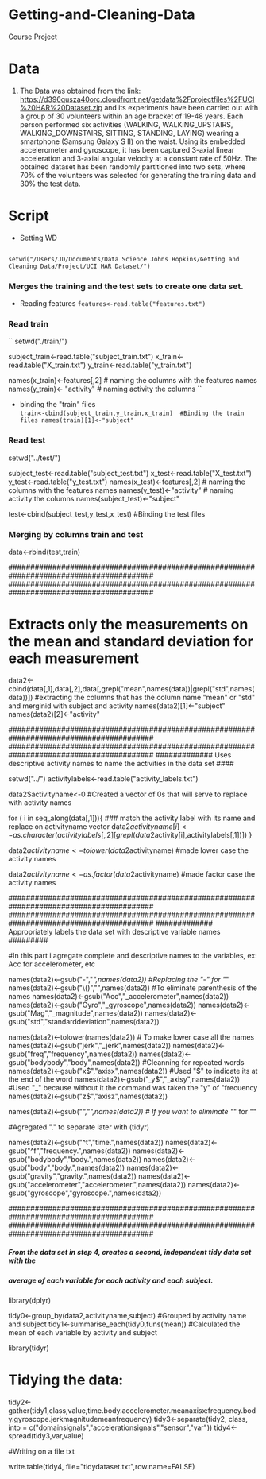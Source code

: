 # Getting-and-Cleaning-Data
Course Project

# Data

1. The Data was obtained from the link: https://d396qusza40orc.cloudfront.net/getdata%2Fprojectfiles%2FUCI%20HAR%20Dataset.zip and its experiments have been carried out with a group of 30 volunteers within an age bracket of 19-48 years. Each person performed six activities (WALKING, WALKING_UPSTAIRS, WALKING_DOWNSTAIRS, SITTING, STANDING, LAYING) wearing a smartphone (Samsung Galaxy S II) on the waist. Using its embedded accelerometer and gyroscope, it has been captured 3-axial linear acceleration and 3-axial angular velocity at a constant rate of 50Hz. The obtained dataset has been randomly partitioned into two sets, where 70% of the volunteers was selected for generating the training data and 30% the test data.


# Script

- Setting WD

```

setwd("/Users/JD/Documents/Data Science Johns Hopkins/Getting and Cleaning Data/Project/UCI HAR Dataset/")

```

### Merges the training and the test sets to create one data set.

- Reading features
``
features<-read.table("features.txt")
``
### Read train
``
setwd("./train/")

subject_train<-read.table("subject_train.txt")
x_train<-read.table("X_train.txt")
y_train<-read.table("y_train.txt")

names(x_train)<-features[,2]     # naming the columns with the features names
names(y_train)<- "activity"     # naming activity the columns 
``
- binding the "train" files  
``
train<-cbind(subject_train,y_train,x_train)  #Binding the train files
names(train)[1]<-"subject"
``
### Read test ###

setwd("../test/")

subject_test<-read.table("subject_test.txt")
x_test<-read.table("X_test.txt")
y_test<-read.table("y_test.txt")
names(x_test)<-features[,2]         # naming the columns with the features names
names(y_test)<-"activity"           # naming activity the columns
names(subject_test)<-"subject"

test<-cbind(subject_test,y_test,x_test)  #Binding the test files

### Merging by columns train and test ###

data<-rbind(test,train)


#########################################################################################
#########################################################################################
# Extracts only the measurements on the mean and standard deviation for each measurement 


data2<-cbind(data[,1],data[,2],data[,grepl("mean",names(data))|grepl("std",names(data))])   #extracting the columns that has the column name "mean" or "std" and merginid with subject and activity
names(data2)[1]<-"subject"
names(data2)[2]<-"activity"


#########################################################################################
#########################################################################################
############# Uses descriptive activity names to name the activities in the data set ####


setwd("../")
activitylabels<-read.table("activity_labels.txt")

data2$activityname<-0    #Created a vector of 0s that will serve to replace with activity names

for ( i in seq_along(data[,1])){     ### match the activity label with its name and replace on activityname vector
  data2$activityname[i]<-as.character(activitylabels[,2][grepl(data2$activity[i],activitylabels[,1])])
}

data2$activityname<-tolower(data2$activityname)  #made lower case the activity names

data2$activityname<-as.factor(data2$activityname)    #made factor case the activity names


#########################################################################################
#########################################################################################
############# Appropriately labels the data set with descriptive variable names #########

#In this part i agregate complete and descriptive names to the variables, ex: Acc for accelerometer, etc

names(data2)<-gsub("-","_",names(data2))   #Replacing the "-" for "_"
names(data2)<-gsub("\\()","",names(data2))   #To eliminate parenthesis of the names
names(data2)<-gsub("Acc","_accelerometer",names(data2))
names(data2)<-gsub("Gyro","_gyroscope",names(data2))
names(data2)<-gsub("Mag","_magnitude",names(data2))
names(data2)<-gsub("std","standarddeviation",names(data2))

names(data2)<-tolower(names(data2))       # To make lower case all the names
names(data2)<-gsub("jerk","_jerk",names(data2))
names(data2)<-gsub("freq","frequency",names(data2))
names(data2)<-gsub("bodybody","body",names(data2)) #Cleanning for repeated words
names(data2)<-gsub("x$","axisx",names(data2))    #Used "$" to indicate its at the end of the word
names(data2)<-gsub("_y$","_axisy",names(data2))  #Used "_" because without it the command was taken the "y" of "frecuency
names(data2)<-gsub("z$","axisz",names(data2))

names(data2)<-gsub("_","",names(data2))   # If you want to eliminate "_" for ""

#Agregated "." to separate later with (tidyr) 

names(data2)<-gsub("^t","time.",names(data2))
names(data2)<-gsub("^f","frequency.",names(data2))
names(data2)<-gsub("bodybody","body.",names(data2))
names(data2)<-gsub("body","body.",names(data2))
names(data2)<-gsub("gravity","gravity.",names(data2))
names(data2)<-gsub("accelerometer","accelerometer.",names(data2))
names(data2)<-gsub("gyroscope","gyroscope.",names(data2))


#########################################################################################
#########################################################################################
##### From the data set in step 4, creates a second, independent tidy data set with the 
##### average of each variable for each activity and each subject.


library(dplyr)

tidy0<-group_by(data2,activityname,subject)  #Grouped by activity name and subject
tidy1<-summarise_each(tidy0,funs(mean))    #Calculated the mean of each variable by activity and subject

library(tidyr)

# Tidying the data:
tidy2<-gather(tidy1,class,value,time.body.accelerometer.meanaxisx:frequency.body.gyroscope.jerkmagnitudemeanfrequency)
tidy3<-separate(tidy2, class, into = c("domainsignals","accelerationsignals","sensor","var"))
tidy4<-spread(tidy3,var,value)

#Writing on a file txt

write.table(tidy4, file="tidydataset.txt",row.name=FALSE)
